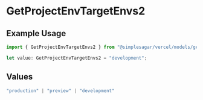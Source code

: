 # GetProjectEnvTargetEnvs2

## Example Usage

```typescript
import { GetProjectEnvTargetEnvs2 } from "@simplesagar/vercel/models/getprojectenvop.js";

let value: GetProjectEnvTargetEnvs2 = "development";
```

## Values

```typescript
"production" | "preview" | "development"
```